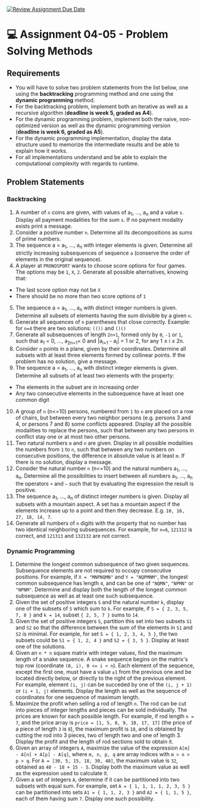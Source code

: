 [![Review Assignment Due Date](https://classroom.github.com/assets/deadline-readme-button-22041afd0340ce965d47ae6ef1cefeee28c7c493a6346c4f15d667ab976d596c.svg)](https://classroom.github.com/a/0iEZgS9E)
# :computer: Assignment 04-05 - Problem Solving Methods

## Requirements
- You will have to solve two problem statements from the list below, one using the **backtracking** programming method and one using the **dynamic programming** method.
- For the backtracking problem, implement both an iterative as well as a recursive algorithm (**deadline is week 5, graded as A4**).
- For the dynamic programming problem, implement both the naive, non-optimized version as well as the dynamic programming version (**deadline is week 6, graded as A5**). 
- For the dynamic programming implementation, display the data structure used to memorize the intermediate results and be able to explain how it works. 
- For all implementations understand and be able to explain the computational complexity with regards to runtime.

## Problem Statements
### Backtracking
1. A number of `n` coins are given, with values of a<sub>1</sub>, ..., a<sub>n</sub>  and a value `s`. Display all payment modalities for the sum `s`. If no payment modality exists print a message.
2. Consider a positive number `n`. Determine all its decompositions as sums of prime numbers.
3. The sequence a = a<sub>1</sub>, ..., a<sub>n</sub> with integer elements is given. Determine all strictly increasing subsequences of sequence `a` (conserve the order of elements in the original sequence).
4. A player at `PRONOSPORT` wants to choose score options for four games. The options may be `1`, `X`, `2`. Generate all possible alternatives, knowing that:
- The last score option may not be `X`
- There should be no more than two score options of `1`
5. The sequence a = a<sub>1</sub>, ..., a<sub>n</sub> with distinct integer numbers is given. Determine all subsets of elements having the sum divisible by a given `n`.
6. Generate all sequences of `n` parentheses that close correctly. Example: for `n=4` there are two solutions: `(())` and `()()`
7. Generate all subsequences of length `2n+1`, formed only by `0`, `-1` or `1`, such that a<sub>1</sub> = 0, ..., a<sub>2n+1</sub>= 0 and |a<sub>i+1</sub> - a<sub>i</sub>| = 1 or 2, for any 1 ≤ i ≤ 2n.
8. Consider `n` points in a plane, given by their coordinates. Determine all subsets with at least three elements formed by collinear points. If the problem has no solution, give a message.
9. The sequence a = a<sub>1</sub>, ..., a<sub>n</sub> with distinct integer elements is given. Determine all subsets of at least two elements with the property:
- The elements in the subset are in increasing order
- Any two consecutive elements in the subsequence have at least one common digit
10. A group of `n` (n<=10) persons, numbered from `1` to `n` are placed on a row of chairs, but between every two neighbor persons (e.g. persons 3 and 4, or persons 7 and 8) some conflicts appeared. Display all the possible modalities to replace the persons, such that between any two persons in conflict stay one or at most two other persons.
11. Two natural numbers `m` and `n` are given. Display in all possible modalities the numbers from `1` to `n`, such that between any two numbers on consecutive positions, the difference in absolute value is at least `m`. If there is no solution, display a message.
12. Consider the natural number `n` (n<=10) and the natural numbers a<sub>1</sub>, ..., a<sub>n</sub>. Determine all the possibilities to insert between all numbers a<sub>1</sub>, ..., a<sub>n</sub> the operators `+` and `–` such that by evaluating the expression the result is positive.
13. The sequence a<sub>1</sub>, ..., a<sub>n</sub> of distinct integer numbers is given. Display all subsets with a mountain aspect. A set has a mountain aspect if the elements increase up to a point and then they decrease. E.g. `10, 16, 27, 18, 14, 7`.
14. Generate all numbers of `n` digits with the property that no number has two identical neighboring subsequences. For example, for `n=6`, `121312` is correct, and `121313` and `132132` are not correct.

### Dynamic Programming
1. Determine the longest common subsequence of two given sequences. Subsequence elements are not required to occupy consecutive positions. For example, if `X = "MNPNQMN"` and `Y = "NQPMNM"`, the longest common subsequence has length `4`, and can be one of `"NQMN"`, `"NPMN"` or `"NPNM"`. Determine and display both the length of the longest common subsequence as well as at least one such subsequence.
2. Given the set of positive integers `S` and the natural number `k`, display one of the subsets of `S` which sum to `k`. For example, if `S = { 2, 3, 5, 7, 8 }` and `k = 14`, subset `{ 2, 5, 7 }` sums to `14`.
3. Given the set of positive integers `S`, partition this set into two subsets `S1` and `S2` so that the difference between the sum of the elements in `S1` and `S2` is minimal. For example, for set `S = { 1, 2, 3, 4, 5 }`, the two subsets could be `S1 = { 1, 2, 4 }` and `S2 = { 3, 5 }`. Display at least one of the solutions.
4. Given an `n * n` square matrix with integer values, find the maximum length of a snake sequence. A snake sequence begins on the matrix's top row (coordinate `(0, i), 0 <= i < n`). Each element of the sequence, except the first one, must have a value `±1` from the previous one and be located directly below, or directly to the right of the previous element. For example, element `(i, j)` can be succeded by one of the `(i, j + 1)` or `(i + 1, j)` elements. Display the length as well as the sequence of coordinates for one sequence of maximum length. 
5. Maximize the profit when selling a rod of length `n`. The rod can be cut into pieces of integer lengths and pieces can be sold individually. The prices are known for each possible length. For example, if rod length `n = 7`, and the price array is `price = [1, 5, 8, 9, 10, 17, 17]` (the price of a piece of length `3` is `8`), the maximum profit is `18`, and is obtained by cutting the rod into 3 pieces, two of length two and one of length 3. Display the profit and the length of rod sections sold to obtain it.
6. Given an array of integers `A`, maximize the value of the expression `A[m] - A[n] + A[p] - A[q]`, where `m, n, p, q` are array indices with `m > n > p > q`. For `A = [30, 5, 15, 18, 30, 40]`, the maximum value is `32`, obtained as `40 - 18 + 15 - 5`. Display both the maximum value as well as the expression used to calculate it.
7. Given a set of integers `A`, determine if it can be partitioned into two subsets with equal sum. For example, set `A = { 1, 1, 1, 1, 2, 3, 5 }` can be partitioned into sets `A1 = { 1, 1, 2, 3 }` and `A2 = { 1, 1, 5 }`, each of them having sum `7`. Display one such possibility.
